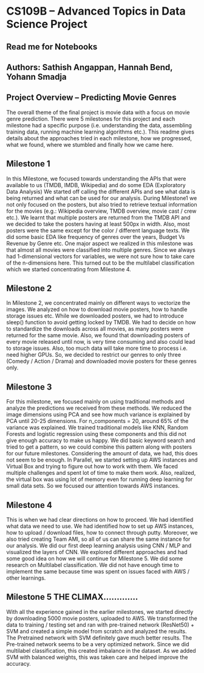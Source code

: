 ﻿# CS109B – Advanced Topics in Data Science Project 

## Read me for Notebooks
## Authors: Sathish Angappan, Hannah Bend, Yohann Smadja 

## Project Overview – Predicting Movie Genres 

The overall theme of the final project is movie data with a focus on movie genre prediction. There were 5 milestones for this project and each milestone had a specific purpose (i.e. understanding the data, assembling training data, running machine learning algorithms etc.). This readme gives details about the approaches tried in each milestone, how we progressed, what we found, where we stumbled and finally how we came here. 


## Milestone 1 

In this Milestone, we focused towards understanding the APIs that were available to us (TMDB, IMDB, Wikipedia) and do some EDA (Exploratory Data Analysis) We started off calling the different APIs and see what data is being returned and what can be used for our analysis. During Milestone1 we not only focused on the posters, but also tried to retrieve textual information for the movies (e.g.: Wikipedia overview, TMDB overview, movie cast / crew etc.). We learnt that multiple posters are returned from the TMDB API and we decided to take the posters having at least 500px in width. Also, most posters were the same except for the color / different language texts. We did some basic EDA like frequency of genres over the years, Budget Vs Revenue by Genre etc. One major aspect we realized in this milestone was that almost all movies were classified into multiple genres. Since we always had 1-dimensional vectors for variables, we were not sure how to take care of the n-dimensions here. This turned out to be the multilabel classification which we started concentrating from Milestone 4. 


## Milestone 2 

In Milestone 2, we concentrated mainly on different ways to vectorize the images. We analyzed on how to download movie posters, how to handle storage issues etc. While we downloaded posters, we had to introduce sleep() function to avoid getting locked by TMDB.  We had to decide on how to standardize the downloads across all movies, as many posters were returned for the same movie. Also, we found that downloading posters of every movie released until now, is very time consuming and also could lead to storage issues. Also, too much data will take more time to process i.e. need higher GPUs. So, we decided to restrict our genres to only three (Comedy / Action / Drama) and downloaded movie posters for these genres only. 


## Milestone 3 

For this milestone, we focused mainly on using traditional methods and analyze the predictions we received from these methods. We reduced the image dimensions using PCA and see how much variance is explained by PCA until 20-25 dimensions. For n_components = 20, around 65% of the variance was explained. We trained traditional models like KNN, Random Forests and logistic regression using these components and this did not give enough accuracy to make us happy.  We did basic keyword search and tried to get a pattern, so we could combine this pattern along with posters for our future milestones. Considering the amount of data, we had, this does not seem to be enough. In Parallel, we started setting up AWS instances and Virtual Box and trying to figure out how to work with them. We faced multiple challenges and spent lot of time to make them work. Also, realized, the virtual box was using lot of memory even for running deep learning for small data sets. So we focused our attention towards AWS instances. 


## Milestone 4 

This is when we had clear directions on how to proceed. We had identified what data we need to use. We had identified how to set up AWS instances, how to upload / download files, how to connect through putty. Moreover, we also tried creating Team AMI, so all of us can share the same instance for our analysis. We did our first deep learning analysis using CNN / MLP and visualized the layers of CNN. We explored different approaches and had some good idea on how we will continue for Milestone 5.  We did some research on Multilabel classification. We did not have enough time to implement the same because time was spent on issues faced with AWS / other learnings. 


## Milestone 5 THE CLIMAX…………. 

With all the experience gained in the earlier milestones, we started directly by downloading 5000 movie posters, uploaded to AWS. We transformed the data to training / testing set and ran with pre-trained network (ResNet50) + SVM and created a simple model from scratch and analyzed the results. The Pretrained network with SVM definitely gave much better results. The Pre-trained network seems to be a very optimized network. Since we did multilabel classification, this created imbalance in the dataset. As we added SVM with balanced weights, this was taken care and helped improve the accuracy. 
 
